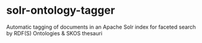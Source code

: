 # solr-ontology-tagger
Automatic tagging of documents in an Apache Solr index for faceted search by RDF(S) Ontologies &amp; SKOS thesauri
